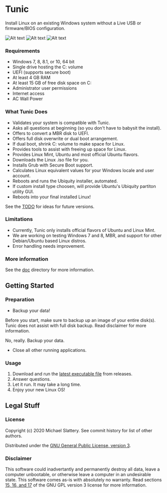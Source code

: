 # Tunic

Install Linux on an existing Windows system without a Live USB or firmware/BIOS configuration.


![Alt text](https://i.imgur.com/VOhRiGh.png) ![Alt text](https://i.imgur.com/YNNt4HZ.png) ![Alt text](https://i.imgur.com/9P8auhO.png)

### Requirements

* Windows 7, 8, 8.1, or 10, 64 bit
* Single drive hosting the C: volume
* UEFI  (supports secure boot)
* At least 4 GB RAM
* At least 15 GB of free disk space on C:
* Administrator user permissions
* Internet access
* AC Wall Power

### What Tunic Does

* Validates your system is compatible with Tunic.
* Asks all questions at beginning  (so you don't have to babysit the install).
* Offers to convert a MBR disk to UEFI.
* Offers full disk overwrite or dual boot arrangement.
* If dual boot, shrink C: volume to make space for Linux.
* Provides tools to assist with freeing up space for Linux.
* Provides Linux Mint, Ubuntu and most official Ubuntu flavors.
* Downloads the Linux .iso file for you.
* Installs Grub with Secure Boot support.
* Calculates Linux equivalent values for your Windows locale and user account.
* Reboots and runs the Ubiquity installer, automated.
* If custom install type choosen, will provide Ubuntu's Ubiquity partiton utility GUI.
* Reboots into your final installed Linux!

See the [TODO](doc/TODO.md) for ideas for future versions.

### Limitations

* Currently, Tunic only installs official flavors of Ubuntu and Linux Mint.
* We are working on testing Windows 7 and 8, MBR, and support for other Debian/Ubuntu based Linux distros.
* Error handling needs improvement.

### More information

See the [doc](doc) directory for more information.

## Getting Started

### Preparation

* Backup your data!

Before you start, make sure to backup up an image of your entire disk(s).
Tunic does not assist with full disk backup.
Read disclaimer for more information.

No, really.  Backup your data.

* Close all other running applications.

### Usage

1. Download and run the [latest executable file](https://github.com/mikeslattery/tunic/releases/latest/download/tunic.exe) from releases.
1. Answer questions.
1. Let it run.  It may take a long time.
1. Enjoy your new Linux OS!

## Legal Stuff

### License

Copyright (c) 2020 Michael Slattery.  See commit history for list of other authors.

Distributed under the [GNU General Public License, version 3](https://www.gnu.org/licenses/gpl-3.0.html).

### Disclaimer

This software could inadvertantly and permanently destroy all data, leave a computer unbootable,
or otherwise leave a computer in an undesirable state.
This software comes as-is with absolutely no warranty.
Read sections [15, 16, and 17](https://www.gnu.org/licenses/gpl-3.0.html#section15) of the GNU GPL version 3 license for more information.

